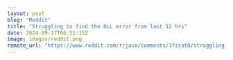 ```yaml
---
layout: post
blog: "Reddit"
title: "Struggling to find the DLL error from last 12 hrs"
date: 2024-09-17T06:51:15Z
image: images/reddit.png
remote_url: "https://www.reddit.com/r/java/comments/1fisat0/struggling_to_find_the_dll_error_from_last_12_hrs/"
---
```

